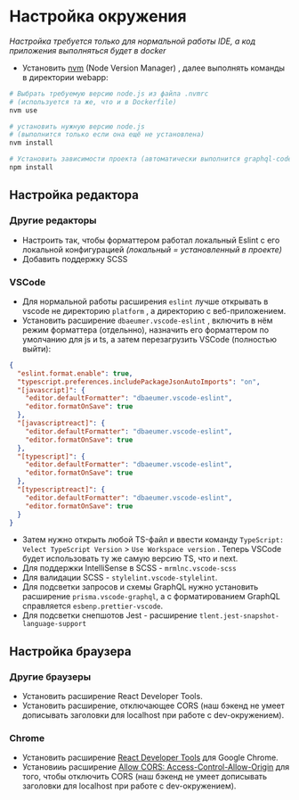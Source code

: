 # Настройка окружения

_Настройка требуется только для нормальной работы IDE, а код приложения выполняться будет в docker_

- Установить [nvm](https://github.com/nvm-sh/nvm) (Node Version Manager) , далее выполнять команды в директории webapp:

```bash
# Выбрать требуемую версию node.js из файла .nvmrc
# (используется та же, что и в Dockerfile)
nvm use

# установить нужную версию node.js
# (выполнится только если она ещё не установлена)
nvm install

# Установить зависимости проекта (автоматически выполнится graphql-codegen)
npm install

```

## Настройка редактора

### Другие редакторы

- Настроить так, чтобы форматтером работал локальный Eslint с его локальной конфигурацией _(локальный = установленный в проекте)_
- Добавить поддержку SCSS

### VSCode

- Для нормальной работы расширения `eslint` лучше открывать в vscode не директорию `platform` , а директорию с веб-приложением.
- Установить расширение `dbaeumer.vscode-eslint` , включить в нём режим форматтера (отдельнно), назначить его форматтером по умолчанию для js и ts, а затем перезагрузить VSCode (полностью выйти):

```json
{
  "eslint.format.enable": true,
  "typescript.preferences.includePackageJsonAutoImports": "on",
  "[javascript]": {
    "editor.defaultFormatter": "dbaeumer.vscode-eslint",
    "editor.formatOnSave": true
  },
  "[javascriptreact]": {
    "editor.defaultFormatter": "dbaeumer.vscode-eslint",
    "editor.formatOnSave": true
  },
  "[typescript]": {
    "editor.defaultFormatter": "dbaeumer.vscode-eslint",
    "editor.formatOnSave": true
  },
  "[typescriptreact]": {
    "editor.defaultFormatter": "dbaeumer.vscode-eslint",
    "editor.formatOnSave": true
  }
}
```

- Затем нужно открыть любой TS-файл и ввести команду `TypeScript: Velect TypeScript Version` > `Use Workspace version` . Теперь VSCode будет использовать ту же самую версию TS, что и next.
- Для поддержки IntelliSense в SCSS - `mrmlnc.vscode-scss`
- Для валидации SCSS - `stylelint.vscode-stylelint`.
- Для подсветки запросов и схемы GraphQL нужно установить расширение `prisma.vscode-graphql`, а с форматированием GraphQL справляется `esbenp.prettier-vscode`.
- Для подсветки снепшотов Jest - расширение `tlent.jest-snapshot-language-support`

## Настройка браузера

### Другие браузеры

- Установить расширение React Developer Tools.
- Установить расширение, отключающее CORS (наш бэкенд не умеет дописывать заголовки для localhost при работе с dev-окружением).

### Chrome

- Установить расширение [React Developer Tools](https://chrome.google.com/webstore/detail/react-developer-tools/fmkadmapgofadopljbjfkapdkoienihi?hl=en) для Google Chrome.
- Установииь расширение [Allow CORS: Access-Control-Allow-Origin](https://chrome.google.com/webstore/detail/allow-cors-access-control/lhobafahddgcelffkeicbaginigeejlf) для того, чтобы отключить CORS (наш бэкенд не умеет дописывать заголовки для localhost при работе с dev-окружением).
